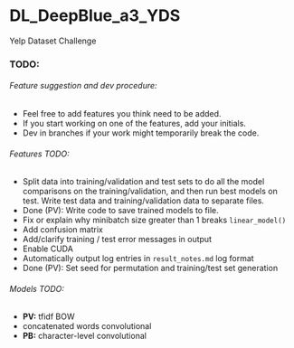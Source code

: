 # DL_DeepBlue_a3_YDS
Yelp Dataset Challenge

### TODO:
###### Feature suggestion and dev procedure:
- Feel free to add features you think need to be added.
- If you start working on one of the features, add your initials.
- Dev in branches if your work might temporarily break the code.

###### Features TODO:
- Split data into training/validation and test sets to do all the model comparisons
  on the training/validation, and then run best models on test. Write test data
  and training/validation data to separate files.
- Done (PV): Write code to save trained models to file.
- Fix or explain why minibatch size greater than 1 breaks `linear_model()`
- Add confusion matrix
- Add/clarify training / test error messages in output
- Enable CUDA
- Automatically output log entries in `result_notes.md` log format
- Done (PV): Set seed for permutation and training/test set generation


###### Models TODO:
- **PV:** tfidf BOW
- concatenated words convolutional
- **PB:** character-level convolutional